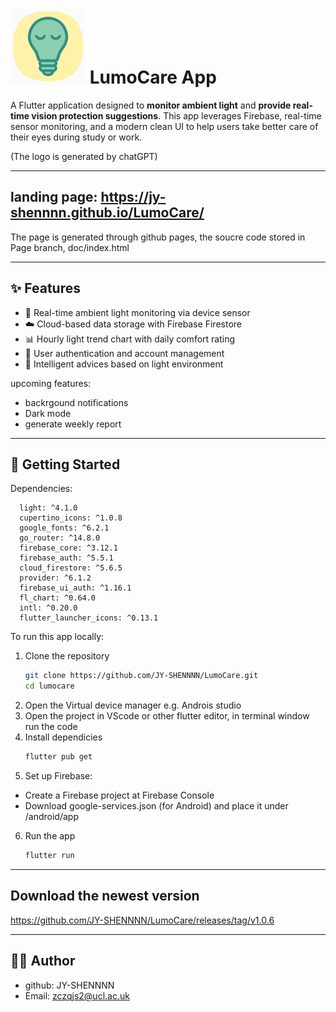 # <img src="assets/icon/LumoCare_logo.png" width="120" alt="App Logo"> LumoCare App 

A Flutter application designed to **monitor ambient light** and **provide real-time vision protection suggestions**. This app leverages Firebase, real-time sensor monitoring, and a modern clean UI to help users take better care of their eyes during study or work.

(The logo is generated by chatGPT)

---

## landing page: https://jy-shennnn.github.io/LumoCare/

The page is generated through github pages, the soucre code stored in Page branch, doc/index.html

---

## ✨ Features

- 🔆 Real-time ambient light monitoring via device sensor
- ☁️ Cloud-based data storage with Firebase Firestore
- 📊 Hourly light trend chart with daily comfort rating
- 👤 User authentication and account management
- 📢 Intelligent advices based on light environment

upcoming features:
- backrgound notifications
- Dark mode
- generate weekly report
---

## 🚀 Getting Started
Dependencies:
```
  light: ^4.1.0 
  cupertino_icons: ^1.0.8
  google_fonts: ^6.2.1
  go_router: ^14.8.0
  firebase_core: ^3.12.1
  firebase_auth: ^5.5.1
  cloud_firestore: ^5.6.5
  provider: ^6.1.2
  firebase_ui_auth: ^1.16.1
  fl_chart: ^0.64.0 
  intl: ^0.20.0
  flutter_launcher_icons: ^0.13.1
```
To run this app locally:

1. Clone the repository  
   ```bash
   git clone https://github.com/JY-SHENNNN/LumoCare.git
   cd lumocare
    ```
2. Open the Virtual device manager e.g. Androis studio
3. Open the project in VScode or other flutter editor, in terminal window run the code
4. Install dependicies
    ```bash
    flutter pub get
    ```
5. Set up Firebase:
- Create a Firebase project at Firebase Console
- Download google-services.json (for Android) and place it under /android/app
6. Run the app
    ```bash
    flutter run
    ```

---
## Download the newest version
https://github.com/JY-SHENNNN/LumoCare/releases/tag/v1.0.6

---
## 🧑‍💻 Author
- github: JY-SHENNNN
- Email: zczqjs2@ucl.ac.uk
